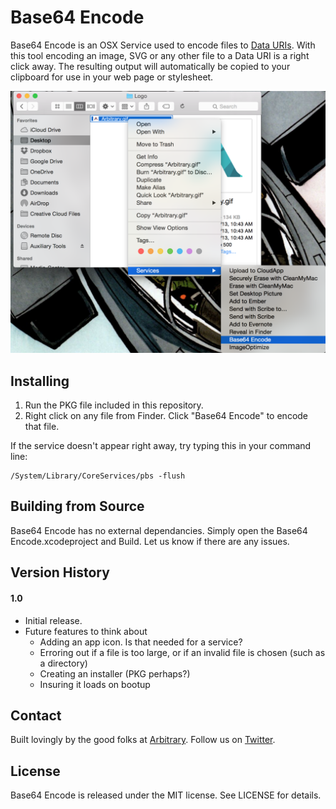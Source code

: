 Base64 Encode
=================

Base64 Encode is an OSX Service used to encode files to [Data URIs](http://en.wikipedia.org/wiki/Data_URI_scheme). With this tool encoding an image, SVG or any other file to a Data URI is a right click away. The resulting output will automatically be copied to your clipboard for use in your web page or stylesheet.

![Base64 Encode](screenshot.png)

Installing
------------------
1. Run the PKG file included in this repository.
2. Right click on any file from Finder. Click "Base64 Encode" to encode that file.

If the service doesn't appear right away, try typing this in your command line:

    /System/Library/CoreServices/pbs -flush

Building from Source
------------------
Base64 Encode has no external dependancies. Simply open the Base64 Encode.xcodeproject and Build. Let us know if there are any issues.

Version History
------------------
#### 1.0
- Initial release.
- Future features to think about
    + Adding an app icon. Is that needed for a service?
    + Erroring out if a file is too large, or if an invalid file is chosen (such as a directory)
    + Creating an installer (PKG perhaps?)
    + Insuring it loads on bootup

Contact
------------------
Built lovingly by the good folks at [Arbitrary](http://arbitrary.io). Follow us on [Twitter](http://twitter.com/arbitraryco).

License
------------------
Base64 Encode is released under the MIT license. See LICENSE for details.